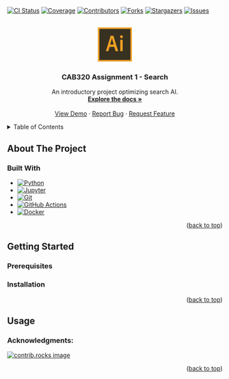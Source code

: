 [![CI Status][ci-shield]][ci-url]
[![Coverage][coverage-shield]][coverage-url]
[![Contributors][contributors-shield]][contributors-url]
[![Forks][forks-shield]][forks-url]
[![Stargazers][stars-shield]][stars-url]
[![Issues][issues-shield]][issues-url]


<br />
<div align="center">
  <a href="https://github.com/parkermmr/CAB320A1">
    <img src="database/images/logo.svg" alt="Logo" width="80" height="80">
  </a>

  <h3 align="center">CAB320 Assignment 1 - Search</h3>

  <p align="center">
    An introductory project optimizing search AI.
    <br />
    <a href="https://github.com/parkermmr/CAB320A1"><strong>Explore the docs »</strong></a>
    <br />
    <br />
    <a href="https://github.com/parkermmr/CAB320A1">View Demo</a>
    &middot;
    <a href="https://github.com/parkermmr/CAB320A1/issues/new?labels=bug&template=bug-report---.md">Report Bug</a>
    &middot;
    <a href="https://https://github.com/parkermmr/CAB320A1/issues/new?labels=enhancement&template=feature-request---.md">Request Feature</a>
  </p>
</div>

<details>
  <summary>Table of Contents</summary>
  <ol>
    <li>
      <a href="#about-the-project">About The Project</a>
      <ul>
        <li><a href="#built-with">Built With</a></li>
      </ul>
    </li>
    <li>
      <a href="#getting-started">Getting Started</a>
      <ul>
        <li><a href="#prerequisites">Prerequisites</a></li>
        <li><a href="#installation">Installation</a></li>
      </ul>
    </li>
    <li><a href="#usage">Usage</a></li>
    <li><a href="#acknowledgments">Acknowledgments</a></li>
  </ol>
</details>

## About The Project


### Built With

<p align="center">
  
- [![Python][python]][python-url]
- [![Jupyter][jupyter]][jupyter-url]
- [![Git][git]][git-url]
- [![GitHub Actions][github-actions]][github-actions-url]
- [![Docker][docker]][docker-url]

</p>
<p align="right">(<a href="#readme-top">back to top</a>)</p>

## Getting Started


### Prerequisites



### Installation


<p align="right">(<a href="#readme-top">back to top</a>)</p>


## Usage


### Acknowledgments:

<a href="https://github.com/parkermmr/CAB320A1/graphs/contributors">
  <img src="https://contrib.rocks/image?repo=parkermmr/CAB320A1" alt="contrib.rocks image" />
</a>

<p align="right">(<a href="#readme-top">back to top</a>)</p>

[ci-shield]: https://img.shields.io/github/actions/workflow/status/parkermmr/cab320a1/compendium.yml?branch=main&style=for-the-badge
[ci-url]: https://github.com/parkermmr/cab320a1/actions/workflows/compendium.yml
[coverage-shield]: https://img.shields.io/codecov/c/github/parkermmr/cab320a1?style=for-the-badge
[coverage-url]: https://codecov.io/gh/parkermmr/cab320a1
[contributors-shield]: https://img.shields.io/github/contributors/parkermmr/CAB320A1.svg?style=for-the-badge
[contributors-url]: https://github.com/parkermmr/CAB320A1/graphs/contributors
[forks-shield]: https://img.shields.io/github/forks/parkermmr/CAB320A1.svg?style=for-the-badge
[forks-url]: https://github.com/parkermmr/CAB320A1/network/members
[stars-shield]: https://img.shields.io/github/stars/parkermmr/CAB320A1.svg?style=for-the-badge
[stars-url]: https://github.com/parkermmr/CAB320A1/stargazers
[issues-shield]: https://img.shields.io/github/issues/parkermmr/CAB320A1.svg?style=for-the-badge
[issues-url]: https://github.com/parkermmr/CAB320A1/issues
[python]: https://img.shields.io/badge/python-FFE873?style=for-the-badge&logo=python&logoColor
[python-url]: https://www.python.org/
[jupyter]: https://img.shields.io/badge/Jupyter-F37626?style=for-the-badge&logo=Jupyter&logoColor=white
[jupyter-url]: https://jupyter.org/
[git]: https://img.shields.io/badge/Git-F05032?style=for-the-badge&logo=Git&logoColor=white
[git-url]: https://git-scm.com/
[github-actions]: https://img.shields.io/badge/GitHub%20Actions-2088FF?style=for-the-badge&logo=GitHub%20Actions&logoColor=white
[github-actions-url]: https://github.com/features/actions
[docker]: https://img.shields.io/badge/Docker-2496ED?style=for-the-badge&logo=Docker&logoColor=white
[docker-url]: https://www.docker.com/